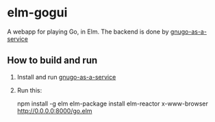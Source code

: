 elm-gogui
==========

A webapp for playing Go, in Elm.
The backend is done by [gnugo-as-a-service](https://github.com/didmar/gnugo-as-a-service)

How to build and run
--------------------

1. Install and run [gnugo-as-a-service](https://github.com/didmar/gnugo-as-a-service)

2. Run this:

    npm install -g elm
    elm-package install
    elm-reactor
    x-www-browser http://0.0.0.0:8000/go.elm

